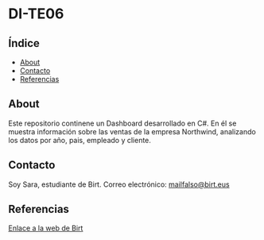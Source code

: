 # DI-TE06

## Índice
- [About](#about)
- [Contacto](#contacto)
- [Referencias](#referencias)


## About
Este repositorio continene un Dashboard desarrollado en C#. En él se muestra información sobre las ventas de la empresa Northwind, 
analizando los datos por año, pais, empleado y cliente.


## Contacto
Soy Sara, estudiante de Birt. Correo electrónico: mailfalso@birt.eus


## Referencias
[Enlace a la web de Birt](https://www.birt.eus/)